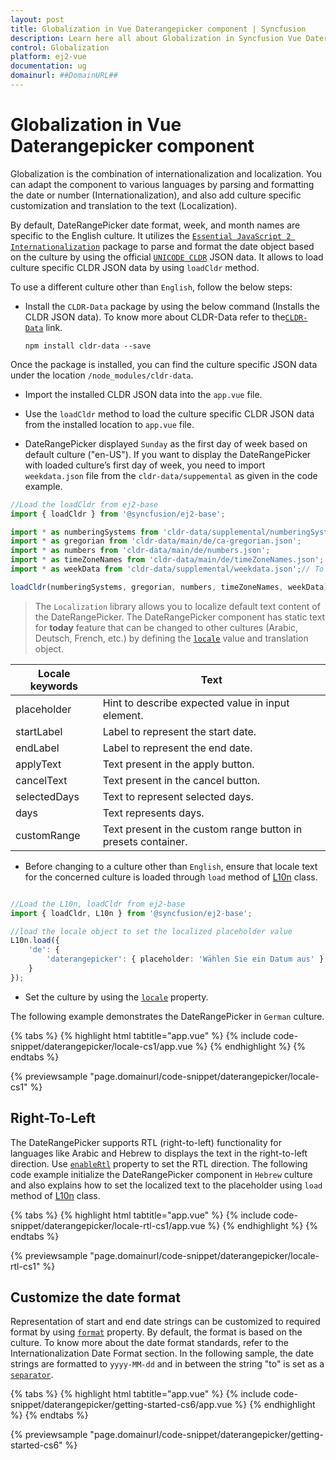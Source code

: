 ```yaml
---
layout: post
title: Globalization in Vue Daterangepicker component | Syncfusion
description: Learn here all about Globalization in Syncfusion Vue Daterangepicker component of Syncfusion Essential JS 2 and more.
control: Globalization 
platform: ej2-vue
documentation: ug
domainurl: ##DomainURL##
---
```


# Globalization in Vue Daterangepicker component

Globalization is the combination of internationalization and localization. You can adapt the component to various languages by parsing and formatting the date or number (Internationalization), and also add culture specific customization and translation to the text (Localization).

By default, DateRangePicker date format, week, and month names are specific to the English culture. It utilizes the [`Essential JavaScript 2 Internationalization`](../common/internationalization) package to parse and format the date object based on the culture by using the official [`UNICODE CLDR`](https://cldr.unicode.org/) JSON data. It allows to load culture specific CLDR JSON data by using `loadCldr` method.

To use a different culture other than `English`, follow the below steps:

* Install the `CLDR-Data` package by using the below command (Installs the CLDR JSON data). To know more about CLDR-Data refer to the[`CLDR-Data`](https://cldr.unicode.org/index/cldr-spec/cldr-json-bindings) link.

  ```
  npm install cldr-data --save
  ```

 Once the package is installed, you can find the culture specific JSON data under the location `/node_modules/cldr-data`.

* Import the installed CLDR JSON data into the `app.vue` file.

* Use the `loadCldr` method to load the culture specific CLDR JSON data from the installed location to `app.vue` file.

* DateRangePicker displayed `Sunday` as the first day of week based on default culture ("en-US"). If you want to display the DateRangePicker with loaded culture’s first day of week, you need to import `weekdata.json` file from the `cldr-data/suppemental` as given in the code example.

```ts
//Load the loadCldr from ej2-base
import { loadCldr } from '@syncfusion/ej2-base';

import * as numberingSystems from 'cldr-data/supplemental/numberingSystems.json';
import * as gregorian from 'cldr-data/main/de/ca-gregorian.json';
import * as numbers from 'cldr-data/main/de/numbers.json';
import * as timeZoneNames from 'cldr-data/main/de/timeZoneNames.json';
import * as weekData from 'cldr-data/supplemental/weekdata.json';// To load the culture based first day of week

loadCldr(numberingSystems, gregorian, numbers, timeZoneNames, weekData);
```

> The `Localization` library allows you to localize default text content of the DateRangePicker. The DateRangePicker component has static text for  **today** feature that can be changed to other cultures (Arabic, Deutsch, French, etc.) by defining the [`locale`](https://ej2.syncfusion.com/vue/documentation/api/daterangepicker#locale) value and translation object.

Locale keywords |Text
-----|-----
placeholder | Hint to describe expected value in input element.
startLabel | Label to represent the start date.
endLabel | Label to represent the end date.
applyText | Text present in the apply button.
cancelText | Text present in the cancel button.
selectedDays | Text to represent selected days.
days | Text represents days.
customRange | Text present in the custom range button in presets container.

* Before changing to a culture other than `English`, ensure that locale text for the concerned culture is loaded through `load` method of
[L10n](https://ej2.syncfusion.com/documentation/api/base/l10n#load) class.

```ts

//Load the L10n, loadCldr from ej2-base
import { loadCldr, L10n } from '@syncfusion/ej2-base';

//load the locale object to set the localized placeholder value
L10n.load({
    'de': {
        'daterangepicker': { placeholder: 'Wählen Sie ein Datum aus' }
    }
});
```

* Set the culture by using the [`locale`](https://ej2.syncfusion.com/vue/documentation/api/daterangepicker#locale) property.

The following example demonstrates the DateRangePicker in `German` culture.

{% tabs %}
{% highlight html tabtitle="app.vue" %}
{% include code-snippet/daterangepicker/locale-cs1/app.vue %}
{% endhighlight %}
{% endtabs %}
        
{% previewsample "page.domainurl/code-snippet/daterangepicker/locale-cs1" %}

## Right-To-Left

The DateRangePicker supports RTL (right-to-left) functionality for languages like Arabic and Hebrew to displays the text in the right-to-left direction. Use [`enableRtl`](https://ej2.syncfusion.com/vue/documentation/api/daterangepicker#enablertl) property to set the RTL direction. The following code example initialize the DateRangePicker component in `Hebrew` culture and also explains how to set the localized text to the placeholder using `load` method of
[L10n](https://ej2.syncfusion.com/documentation/api/base/l10n#load) class.

{% tabs %}
{% highlight html tabtitle="app.vue" %}
{% include code-snippet/daterangepicker/locale-rtl-cs1/app.vue %}
{% endhighlight %}
{% endtabs %}
        
{% previewsample "page.domainurl/code-snippet/daterangepicker/locale-rtl-cs1" %}

## Customize the date format

Representation of start and end date strings can be customized to required format by using [`format`](https://ej2.syncfusion.com/vue/documentation/api/daterangepicker#format) property.
By default, the format is based on the culture. To know more about the date format standards, refer to the Internationalization Date Format section. In the following sample, the date strings are formatted to `yyyy-MM-dd` and in between the string "to" is set as a [`separator`](https://ej2.syncfusion.com/vue/documentation/api/daterangepicker#separator).

{% tabs %}
{% highlight html tabtitle="app.vue" %}
{% include code-snippet/daterangepicker/getting-started-cs6/app.vue %}
{% endhighlight %}
{% endtabs %}
        
{% previewsample "page.domainurl/code-snippet/daterangepicker/getting-started-cs6" %}
